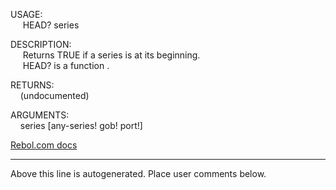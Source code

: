 USAGE:  
&nbsp;&nbsp;&nbsp;&nbsp;&nbsp;HEAD?&nbsp;series&nbsp;  
  
DESCRIPTION:  
&nbsp;&nbsp;&nbsp;&nbsp;&nbsp;Returns&nbsp;TRUE&nbsp;if&nbsp;a&nbsp;series&nbsp;is&nbsp;at&nbsp;its&nbsp;beginning.  
&nbsp;&nbsp;&nbsp;&nbsp;&nbsp;HEAD?&nbsp;is&nbsp;a&nbsp;function&nbsp;.  
  
RETURNS:  
&nbsp;&nbsp;&nbsp;&nbsp;(undocumented)  
  
ARGUMENTS:  
&nbsp;&nbsp;&nbsp;&nbsp;series&nbsp;[any-series!&nbsp;gob!&nbsp;port!]  

[Rebol.com docs](http://www.rebol.com/r3/docs/functions/head-q.html)
___
Above this line is autogenerated. Place user comments below.
